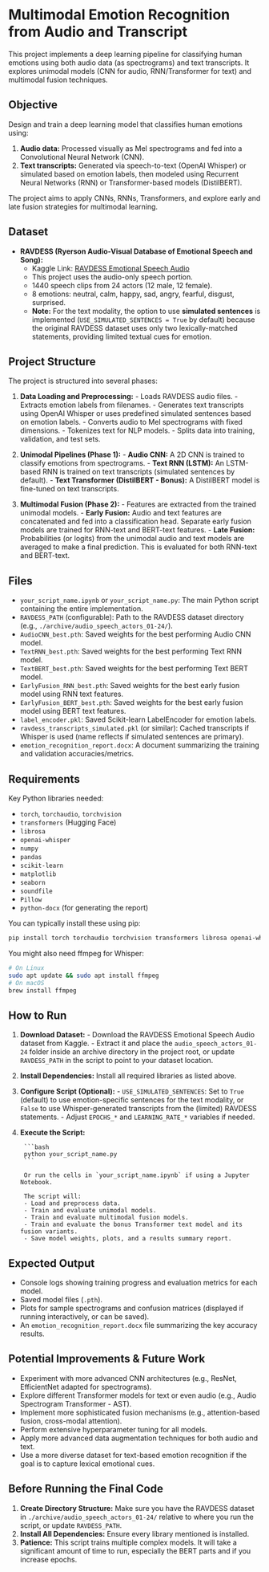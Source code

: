 # Multimodal Emotion Recognition from Audio and Transcript

This project implements a deep learning pipeline for classifying human emotions using both audio data (as spectrograms) and text transcripts. It explores unimodal models (CNN for audio, RNN/Transformer for text) and multimodal fusion techniques.

## Objective

Design and train a deep learning model that classifies human emotions using:

1. **Audio data:** Processed visually as Mel spectrograms and fed into a Convolutional Neural Network (CNN).
2. **Text transcripts:** Generated via speech-to-text (OpenAI Whisper) or simulated based on emotion labels, then modeled using Recurrent Neural Networks (RNN) or Transformer-based models (DistilBERT).

The project aims to apply CNNs, RNNs, Transformers, and explore early and late fusion strategies for multimodal learning.

## Dataset

- **RAVDESS (Ryerson Audio-Visual Database of Emotional Speech and Song):**
    - Kaggle Link: [RAVDESS Emotional Speech Audio](https://www.kaggle.com/datasets/uwrfkaggler/ravdess-emotional-speech-audio)
    - This project uses the audio-only speech portion.
    - 1440 speech clips from 24 actors (12 male, 12 female).
    - 8 emotions: neutral, calm, happy, sad, angry, fearful, disgust, surprised.
    - **Note:** For the text modality, the option to use **simulated sentences** is implemented (`USE_SIMULATED_SENTENCES = True` by default) because the original RAVDESS dataset uses only two lexically-matched statements, providing limited textual cues for emotion.

## Project Structure

The project is structured into several phases:

1. **Data Loading and Preprocessing:**
        - Loads RAVDESS audio files.
        - Extracts emotion labels from filenames.
        - Generates text transcripts using OpenAI Whisper or uses predefined simulated sentences based on emotion labels.
        - Converts audio to Mel spectrograms with fixed dimensions.
        - Tokenizes text for NLP models.
        - Splits data into training, validation, and test sets.

2. **Unimodal Pipelines (Phase 1):**
        - **Audio CNN:** A 2D CNN is trained to classify emotions from spectrograms.
        - **Text RNN (LSTM):** An LSTM-based RNN is trained on text transcripts (simulated sentences by default).
        - **Text Transformer (DistilBERT - Bonus):** A DistilBERT model is fine-tuned on text transcripts.

3. **Multimodal Fusion (Phase 2):**
        - Features are extracted from the trained unimodal models.
        - **Early Fusion:** Audio and text features are concatenated and fed into a classification head. Separate early fusion models are trained for RNN-text and BERT-text features.
        - **Late Fusion:** Probabilities (or logits) from the unimodal audio and text models are averaged to make a final prediction. This is evaluated for both RNN-text and BERT-text.

## Files

- `your_script_name.ipynb` or `your_script_name.py`: The main Python script containing the entire implementation.
- `RAVDESS_PATH` (configurable): Path to the RAVDESS dataset directory (e.g., `./archive/audio_speech_actors_01-24/`).
- `AudioCNN_best.pth`: Saved weights for the best performing Audio CNN model.
- `TextRNN_best.pth`: Saved weights for the best performing Text RNN model.
- `TextBERT_best.pth`: Saved weights for the best performing Text BERT model.
- `EarlyFusion_RNN_best.pth`: Saved weights for the best early fusion model using RNN text features.
- `EarlyFusion_BERT_best.pth`: Saved weights for the best early fusion model using BERT text features.
- `label_encoder.pkl`: Saved Scikit-learn LabelEncoder for emotion labels.
- `ravdess_transcripts_simulated.pkl` (or similar): Cached transcripts if Whisper is used (name reflects if simulated sentences are primary).
- `emotion_recognition_report.docx`: A document summarizing the training and validation accuracies/metrics.

## Requirements

Key Python libraries needed:

- `torch`, `torchaudio`, `torchvision`
- `transformers` (Hugging Face)
- `librosa`
- `openai-whisper`
- `numpy`
- `pandas`
- `scikit-learn`
- `matplotlib`
- `seaborn`
- `soundfile`
- `Pillow`
- `python-docx` (for generating the report)

You can typically install these using pip:

```bash
pip install torch torchaudio torchvision transformers librosa openai-whisper numpy pandas scikit-learn matplotlib seaborn soundfile Pillow python-docx
```

You might also need ffmpeg for Whisper:

```bash
# On Linux
sudo apt update && sudo apt install ffmpeg
# On macOS
brew install ffmpeg
```

## How to Run

1. **Download Dataset:**
        - Download the RAVDESS Emotional Speech Audio dataset from Kaggle.
        - Extract it and place the `audio_speech_actors_01-24` folder inside an archive directory in the project root, or update `RAVDESS_PATH` in the script to point to your dataset location.

2. **Install Dependencies:** Install all required libraries as listed above.

3. **Configure Script (Optional):**
        - `USE_SIMULATED_SENTENCES`: Set to `True` (default) to use emotion-specific sentences for the text modality, or `False` to use Whisper-generated transcripts from the (limited) RAVDESS statements.
        - Adjust `EPOCHS_*` and `LEARNING_RATE_*` variables if needed.

4. **Execute the Script:**

        ```bash
        python your_script_name.py
        ```

        Or run the cells in `your_script_name.ipynb` if using a Jupyter Notebook.

        The script will:
        - Load and preprocess data.
        - Train and evaluate unimodal models.
        - Train and evaluate multimodal fusion models.
        - Train and evaluate the bonus Transformer text model and its fusion variants.
        - Save model weights, plots, and a results summary report.

## Expected Output

- Console logs showing training progress and evaluation metrics for each model.
- Saved model files (`.pth`).
- Plots for sample spectrograms and confusion matrices (displayed if running interactively, or can be saved).
- An `emotion_recognition_report.docx` file summarizing the key accuracy results.

## Potential Improvements & Future Work

- Experiment with more advanced CNN architectures (e.g., ResNet, EfficientNet adapted for spectrograms).
- Explore different Transformer models for text or even audio (e.g., Audio Spectrogram Transformer - AST).
- Implement more sophisticated fusion mechanisms (e.g., attention-based fusion, cross-modal attention).
- Perform extensive hyperparameter tuning for all models.
- Apply more advanced data augmentation techniques for both audio and text.
- Use a more diverse dataset for text-based emotion recognition if the goal is to capture lexical emotional cues.

## Before Running the Final Code

1. **Create Directory Structure:** Make sure you have the RAVDESS dataset in `./archive/audio_speech_actors_01-24/` relative to where you run the script, or update `RAVDESS_PATH`.
2. **Install All Dependencies:** Ensure every library mentioned is installed.
3. **Patience:** This script trains multiple complex models. It will take a significant amount of time to run, especially the BERT parts and if you increase epochs.
